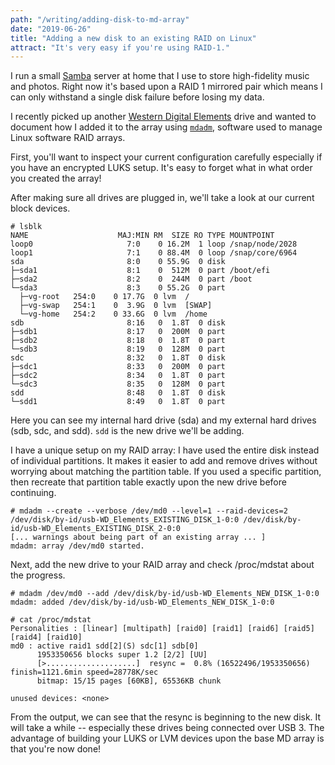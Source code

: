 ```yaml
---
path: "/writing/adding-disk-to-md-array"
date: "2019-06-26"
title: "Adding a new disk to an existing RAID on Linux"
attract: "It's very easy if you're using RAID-1."
---
```

I run a small [Samba](https://www.samba.org/) server at home that I use to store high-fidelity music and photos.  Right now it's based upon a RAID 1 mirrored pair which means I can only withstand a single disk failure before losing my data.

I recently picked up another [Western Digital Elements](https://www.wd.com/products/portable-storage/wd-elements-portable.html) drive and wanted to document how I added it to the array using [`mdadm`](https://raid.wiki.kernel.org/index.php/Linux_Raid), software used to manage Linux software RAID arrays.

First, you'll want to inspect your current configuration carefully  especially if you have an encrypted LUKS setup.  It's easy to forget what in what order you created the array!

After making sure all drives are plugged in, we'll take a look at our current block devices.

```shell
# lsblk
NAME                    MAJ:MIN RM  SIZE RO TYPE MOUNTPOINT
loop0                     7:0    0 16.2M  1 loop /snap/node/2028
loop1                     7:1    0 88.4M  0 loop /snap/core/6964
sda                       8:0    0 55.9G  0 disk 
├─sda1                    8:1    0  512M  0 part /boot/efi
├─sda2                    8:2    0  244M  0 part /boot
└─sda3                    8:3    0 55.2G  0 part 
  ├─vg-root   254:0    0 17.7G  0 lvm  /
  ├─vg-swap   254:1    0  3.9G  0 lvm  [SWAP]
  └─vg-home   254:2    0 33.6G  0 lvm  /home
sdb                       8:16   0  1.8T  0 disk 
├─sdb1                    8:17   0  200M  0 part 
├─sdb2                    8:18   0  1.8T  0 part 
└─sdb3                    8:19   0  128M  0 part 
sdc                       8:32   0  1.8T  0 disk 
├─sdc1                    8:33   0  200M  0 part 
├─sdc2                    8:34   0  1.8T  0 part 
└─sdc3                    8:35   0  128M  0 part 
sdd                       8:48   0  1.8T  0 disk 
└─sdd1                    8:49   0  1.8T  0 part 
```

Here you can see my internal hard drive (sda) and my external hard drives (sdb, sdc, and sdd).  `sdd` is the new drive we'll be adding.

I have a unique setup on my RAID array: I have used the entire disk instead of individual partitions.  It makes it easier to add and remove drives without worrying about matching the partition table.  If you used a specific partition, then recreate that partition table exactly upon the new drive before continuing.

```
# mdadm --create --verbose /dev/md0 --level=1 --raid-devices=2 /dev/disk/by-id/usb-WD_Elements_EXISTING_DISK_1-0:0 /dev/disk/by-id/usb-WD_Elements_EXISTING_DISK_2-0:0
[... warnings about being part of an existing array ... ]
mdadm: array /dev/md0 started.
```

Next, add the new drive to your RAID array and check /proc/mdstat about the progress.
```
# mdadm /dev/md0 --add /dev/disk/by-id/usb-WD_Elements_NEW_DISK_1-0:0
mdadm: added /dev/disk/by-id/usb-WD_Elements_NEW_DISK_1-0:0

# cat /proc/mdstat
Personalities : [linear] [multipath] [raid0] [raid1] [raid6] [raid5] [raid4] [raid10] 
md0 : active raid1 sdd[2](S) sdc[1] sdb[0]
      1953350656 blocks super 1.2 [2/2] [UU]
      [>....................]  resync =  0.8% (16522496/1953350656) finish=1121.6min speed=28778K/sec
      bitmap: 15/15 pages [60KB], 65536KB chunk

unused devices: <none>
```
From the output, we can see that the resync is beginning to the new disk.  It will take a while -- especially these drives being connected over USB 3.  The advantage of building your LUKS or LVM devices upon the base MD array is that you're now done!